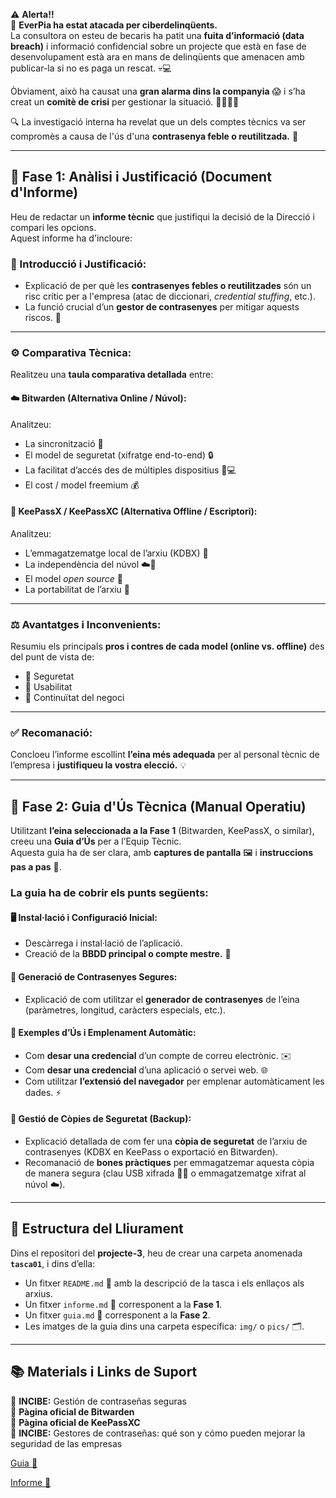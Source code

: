 ⚠️ **Alerta!!**  
🚨 **EverPia ha estat atacada per ciberdelinqüents.**  
La consultora on esteu de becaris ha patit una **fuita d’informació (data breach)** i informació confidencial sobre un projecte que està en fase de desenvolupament està ara en mans de delinqüents que amenacen amb publicar-la si no es paga un rescat. 💀💻

Òbviament, això ha causat una **gran alarma dins la companyia** 😱 i s’ha creat un **comitè de crisi** per gestionar la situació. 🧑‍💼👩‍💼

🔍 La investigació interna ha revelat que un dels comptes tècnics va ser compromès a causa de l'ús d'una **contrasenya feble o reutilitzada.** 🔑

---

## 🧭 Fase 1: Anàlisi i Justificació (Document d'Informe)

Heu de redactar un **informe tècnic** que justifiqui la decisió de la Direcció i compari les opcions.  
Aquest informe ha d'incloure:

### 📝 Introducció i Justificació:
- Explicació de per què les **contrasenyes febles o reutilitzades** són un risc crític per a l'empresa (atac de diccionari, *credential stuffing*, etc.).  
- La funció crucial d’un **gestor de contrasenyes** per mitigar aquests riscos. 🔐  

---

### ⚙️ Comparativa Tècnica:
Realitzeu una **taula comparativa detallada** entre:

#### ☁️ **Bitwarden (Alternativa Online / Núvol):**
Analitzeu:
- La sincronització 🔄  
- El model de seguretat (xifratge end-to-end) 🔒  
- La facilitat d’accés des de múltiples dispositius 📱💻  
- El cost / model freemium 💰  

#### 💾 **KeePassX / KeePassXC (Alternativa Offline / Escriptori):**
Analitzeu:
- L’emmagatzematge local de l’arxiu (KDBX) 💼  
- La independència del núvol ☁️🚫  
- El model *open source* 🧩  
- La portabilitat de l’arxiu 📂  

---

### ⚖️ Avantatges i Inconvenients:
Resumiu els principals **pros i contres de cada model (online vs. offline)** des del punt de vista de:
- 🔐 Seguretat  
- 🧠 Usabilitat  
- 🏢 Continuïtat del negoci  

---

### ✅ Recomanació:
Concloeu l’informe escollint **l’eina més adequada** per al personal tècnic de l’empresa i **justifiqueu la vostra elecció.** 💡

---

## 🧩 Fase 2: Guia d'Ús Tècnica (Manual Operatiu)

Utilitzant **l’eina seleccionada a la Fase 1** (Bitwarden, KeePassX, o similar), creeu una **Guia d’Ús** per a l’Equip Tècnic.  
Aquesta guia ha de ser clara, amb **captures de pantalla** 🖼️ i **instruccions pas a pas** 🧾.

### La guia ha de cobrir els punts següents:

#### 🖥️ Instal·lació i Configuració Inicial:
- Descàrrega i instal·lació de l’aplicació.  
- Creació de la **BBDD principal o compte mestre.** 🔑  

#### 🔐 Generació de Contrasenyes Segures:
- Explicació de com utilitzar el **generador de contrasenyes** de l’eina (paràmetres, longitud, caràcters especials, etc.).  

#### 💼 Exemples d’Ús i Emplenament Automàtic:
- Com **desar una credencial** d’un compte de correu electrònic. ✉️  
- Com **desar una credencial** d’una aplicació o servei web. 🌐  
- Com utilitzar **l’extensió del navegador** per emplenar automàticament les dades. ⚡  

#### 💾 Gestió de Còpies de Seguretat (Backup):
- Explicació detallada de com fer una **còpia de seguretat** de l’arxiu de contrasenyes (KDBX en KeePass o exportació en Bitwarden).  
- Recomanació de **bones pràctiques** per emmagatzemar aquesta còpia de manera segura (clau USB xifrada 🔐🔑 o emmagatzematge xifrat al núvol ☁️).

---

## 📁 Estructura del Lliurament

Dins el repositori del **projecte-3**, heu de crear una carpeta anomenada **`tasca01`**, i dins d’ella:

- Un fitxer `README.md` 📘 amb la descripció de la tasca i els enllaços als arxius.  
- Un fitxer `informe.md` 🧾 corresponent a la **Fase 1**.  
- Un fitxer `guia.md` 📖 corresponent a la **Fase 2**.  
- Les imatges de la guia dins una carpeta específica: `img/` o `pics/` 🗂️.

---

## 📚 Materials i Links de Suport

🔗 **INCIBE:** Gestión de contraseñas seguras  
🔗 **Pàgina oficial de Bitwarden**  
🔗 **Pàgina oficial de KeePassXC**  
🔗 **INCIBE:** Gestores de contraseñas: qué son y cómo pueden mejorar la seguridad de las empresas

[Guia 📘](/Tasca01/guia.md/)

[Informe 📝](/Tasca01/informe.md/)
